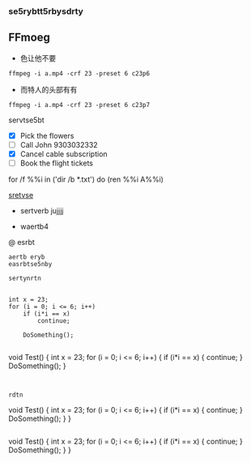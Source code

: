 ### se5rybtt5rbysdrty

## FFmoeg
* 色让他不要

`ffmpeg -i a.mp4 -crf 23 -preset 6 c23p6`

* 而特人的头部有有
```
ffmpeg -i a.mp4 -crf 23 -preset 6 c23p7
```
servtse5bt
- [x] Pick the flowers
- [ ] Call John 9303032332
- [x] Cancel cable subscription
- [ ] Book the flight tickets 

for /f %%i in ('dir /b *.txt') do (ren %%i A%%i)

[sretvse](https://www.zhihu.com/question/28534197)
- sertverb
jujjjj
* waertb4

@ esrbt

```
aertb eryb
easrbtse5nby

sertynrtn


```

    int x = 23;
    for (i = 0; i <= 6; i++)
        if (i*i == x)
            continue;
       
        DoSomething();
   

```

```

void Test() {
    int x = 23;
    for (i = 0; i <= 6; i++) {
        if (i*i == x) {
            continue;
        }
        DoSomething();
    }

```


rdtn

```
void Test() {
    int x = 23;
    for (i = 0; i <= 6; i++) {
        if (i*i == x) {
            continue;
        }
        DoSomething();
    }
}
```

```
void Test() {
    int x = 23;
    for (i = 0; i <= 6; i++) {
        if (i*i == x) {
            continue;
        }
        DoSomething();
    }
}
```

